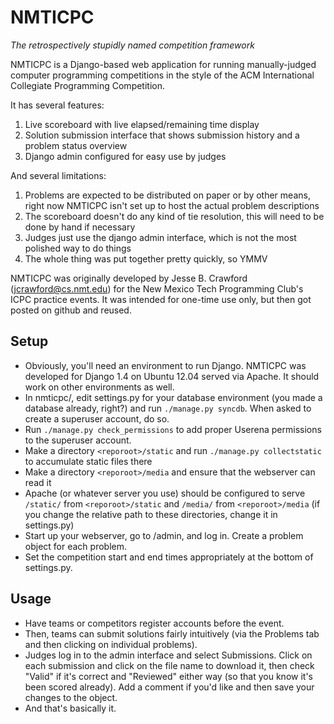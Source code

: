 NMTICPC
=======

*The retrospectively stupidly named competition framework*

NMTICPC is a Django-based web application for running manually-judged computer programming competitions in the style of the ACM International Collegiate Programming Competition.

It has several features:

1.  Live scoreboard with live elapsed/remaining time display
2.  Solution submission interface that shows submission history and a problem status overview
3.  Django admin configured for easy use by judges

And several limitations:

1.  Problems are expected to be distributed on paper or by other means, right now NMTICPC isn't set up to host the actual problem descriptions
2.  The scoreboard doesn't do any kind of tie resolution, this will need to be done by hand if necessary
3.  Judges just use the django admin interface, which is not the most polished way to do things
3.  The whole thing was put together pretty quickly, so YMMV

NMTICPC was originally developed by Jesse B. Crawford (<jcrawford@cs.nmt.edu>) for the New Mexico Tech Programming Club's ICPC practice events. It was intended for one-time use only, but then got posted on github and reused.

Setup
-----

*  Obviously, you'll need an environment to run Django. NMTICPC was developed for Django 1.4 on Ubuntu 12.04 served via Apache. It should work on other environments as well.
*  In nmticpc/, edit settings.py for your database environment (you made a database already, right?) and run `./manage.py syncdb`. When asked to create a superuser account, do so.
*  Run `./manage.py check_permissions` to add proper Userena permissions to the superuser account.
*  Make a directory `<reporoot>/static` and run `./manage.py collectstatic` to accumulate static files there
*  Make a directory `<reporoot>/media` and ensure that the webserver can read it
*  Apache (or whatever server you use) should be configured to serve `/static/` from `<reporoot>/static` and `/media/` from `<reporoot>/media` (if you change the relative path to these directories, change it in settings.py)
*  Start up your webserver, go to /admin, and log in. Create a problem object for each problem.
*  Set the competition start and end times appropriately at the bottom of settings.py.

Usage
-----

*  Have teams or competitors register accounts before the event.
*  Then, teams can submit solutions fairly intuitively (via the Problems tab and then clicking on individual problems).
*  Judges log in to the admin interface and select Submissions. Click on each submission and click on the file name to download it, then check "Valid" if it's correct and "Reviewed" either way (so that you know it's been scored already). Add a comment if you'd like and then save your changes to the object. 
*  And that's basically it.
